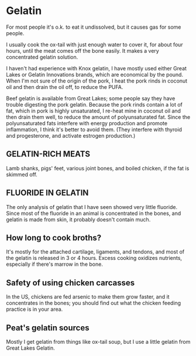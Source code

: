 # Gelatin

For most people it's o.k. to eat it undissolved, but it causes gas for some people.

I usually cook the ox-tail with just enough water to cover it, for about four hours, until the meat comes off the bone easily. It makes a very concentrated gelatin solution.

I haven't had experience with Knox gelatin, I have mostly used either Great Lakes or Gelatin Innovations brands, which are economical by the pound. When I'm not sure of the origin of the pork, I heat the pork rinds in coconut oil and then drain the oil off, to reduce the PUFA.

Beef gelatin is available from Great Lakes; some people say they have trouble digesting the pork gelatin. Because the pork rinds contain a lot of fat, which in pork is highly unsaturated, I re-heat mine in coconut oil and then drain them well, to reduce the amount of polyunsaturated fat. Since the polyunsaturated fats interfere with energy production and promote inflammation, I think it's better to avoid them. (They interfere with thyroid and progesterone, and activate estrogen production.)

## GELATIN-RICH MEATS
Lamb shanks, pigs' feet, various joint bones, and boiled chicken, if the fat is skimmed off.

## FLUORIDE IN GELATIN
The only analysis of gelatin that I have seen showed very little fluoride. Since most of the fluoride in an animal is concentrated in the bones, and gelatin is made from skin, it probably doesn't contain much.

## How long to cook broths?
It's mostly for the attached cartilage, ligaments, and tendons, and most of the gelatin is released in 3 or 4 hours. Excess cooking oxidizes nutrients, especially if there's marrow in the bone.

## Safety of using chicken carcasses
In the US, chickens are fed arsenic to make them grow faster, and it concentrates in the bones; you should find out what the chicken feeding practice is in your area.

## Peat's gelatin sources
Mostly I get gelatin from things like ox-tail soup, but I use a little gelatin from Great Lakes Gelatin.

